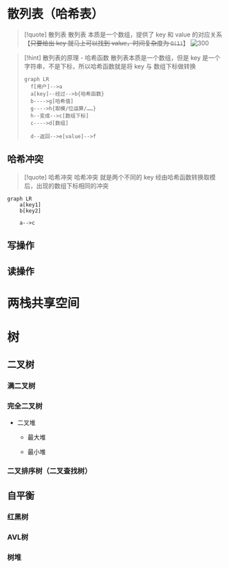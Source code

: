 # 散列表（哈希表）
>[!quote] 散列表
>散列表 本质是一个数组，提供了 key 和 value 的对应关系【~~只要给出 key 就马上可以找到 value，时间复杂度为 `O(1)`~~】
>![300](https://obsidian-1307744200.cos.ap-guangzhou.myqcloud.com/%E5%9B%BE%E7%89%87/202404252301162.png)

>[!hint] 散列表的原理 - 哈希函数
>散列表本质是一个数组，但是 key 是一个字符串，不是下标，所以哈希函数就是将 key 与 数组下标做转换
> ```mermaid
> graph LR
> 	f[用户]-->a
> 	a[key]--经过-->b{哈希函数}
> 	b---->g[哈希值]
> 	g---->h{取模/位运算/……}
> 	h--变成-->c[数组下标]
> 	c---->d[数组]
> 
> 	d--返回-->e[value]-->f
> ```

## 哈希冲突
>[!quote] 哈希冲突
>哈希冲突 就是两个不同的 key 经由哈希函数转换取模后，出现的数组下标相同的冲突

```mermaid
graph LR
	a[key1]
	b[key2]

	a-->c
```


## 写操作



## 读操作






# 两栈共享空间


# 树
## 二叉树

### 满二叉树




### 完全二叉树

- 二叉堆
	- 最大堆


	- 最小堆


### 二叉排序树（二叉查找树）


## 自平衡
### 红黑树
### AVL树
### 树堆



































